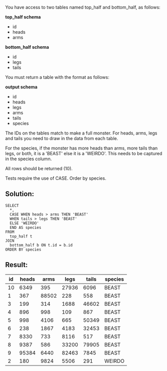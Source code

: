 You have access to two tables named top\_half and bottom\_half, as follows:

**top\_half schema**

-   id
-   heads
-   arms

**bottom\_half schema**

-   id
-   legs
-   tails

You must return a table with the format as follows:

**output schema**

-   id
-   heads
-   legs
-   arms
-   tails
-   species

The IDs on the tables match to make a full monster. For heads, arms, legs and tails you need to draw in the data from each table.

For the species, if the monster has more heads than arms, more tails than legs, or both, it is a 'BEAST' else it is a 'WEIRDO'. This needs to be captured in the species column.

All rows should be returned (10).

Tests require the use of CASE. Order by species.

## Solution:

```
SELECT 
  *,
  CASE WHEN heads > arms THEN 'BEAST'
  WHEN tails > legs THEN 'BEAST'
  ELSE 'WEIRDO'
  END AS species
FROM 
  top_half t 
JOIN 
  bottom_half b ON t.id = b.id
ORDER BY species
```

## Result:

| id | heads | arms | legs | tails | species |
| --- | --- | --- | --- | --- | --- |
| 10 | 6349 | 395 | 27936 | 6096 | BEAST |
| 1 | 367 | 88502 | 228 | 558 | BEAST |
| 3 | 199 | 314 | 1688 | 46602 | BEAST |
| 4 | 896 | 998 | 109 | 867 | BEAST |
| 5 | 998 | 4106 | 665 | 50349 | BEAST |
| 6 | 238 | 1867 | 4183 | 32453 | BEAST |
| 7 | 8330 | 733 | 8116 | 517 | BEAST |
| 8 | 9387 | 586 | 33200 | 79905 | BEAST |
| 9 | 95384 | 6440 | 82463 | 7845 | BEAST |
| 2 | 180 | 9824 | 5506 | 291 | WEIRDO |
